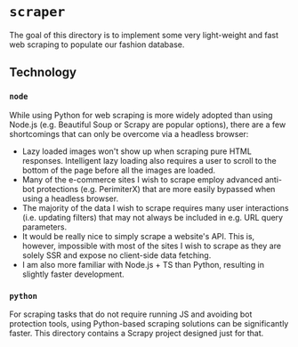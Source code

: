 # `scraper`

The goal of this directory is to implement some very light-weight and fast web scraping to populate our fashion database.

## Technology

### `node`

While using Python for web scraping is more widely adopted than using Node.js (e.g. Beautiful Soup or Scrapy are popular options), there are a few shortcomings that can only be overcome via a headless browser:

- Lazy loaded images won't show up when scraping pure HTML responses. Intelligent lazy loading also requires a user to scroll to the bottom of the page before all the images are loaded.
- Many of the e-commerce sites I wish to scrape employ advanced anti-bot protections (e.g. PerimiterX) that are more easily bypassed when using a headless browser.
- The majority of the data I wish to scrape requires many user interactions (i.e. updating filters) that may not always be included in e.g. URL query parameters.
- It would be really nice to simply scrape a website's API. This is, however, impossible with most of the sites I wish to scrape as they are solely SSR and expose no client-side data fetching.
- I am also more familiar with Node.js + TS than Python, resulting in slightly faster development.

### `python`

For scraping tasks that do not require running JS and avoiding bot protection tools, using Python-based scraping solutions can be significantly faster.
This directory contains a Scrapy project designed just for that.
